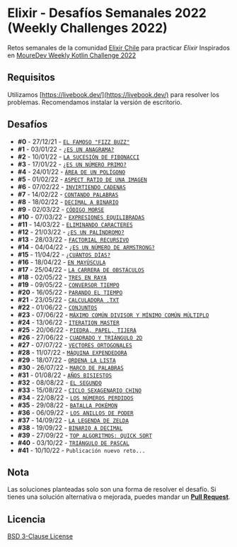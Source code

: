 # Elixir - Desafíos Semanales 2022 (Weekly Challenges 2022)

Retos semanales de la comunidad [Elixir Chile](https://elixircl.github.io/) para practicar _Elixir_
Inspirados en [MoureDev Weekly Kotlin Challenge 2022](https://github.com/mouredev/Weekly-Challenge-2022-Kotlin)

## Requisitos

Utilizamos [https://livebook.dev/](https://livebook.dev/) para resolver los problemas.
Recomendamos instalar la versión de escritorio.

## Desafíos

* **#0** - 27/12/21 - [`EL FAMOSO "FIZZ BUZZ"`](000-fizzbuzz.livemd)
* **#1** - 03/01/22 - [`¿ES UN ANAGRAMA?`](001-anagrama.livemd)
* **#2** - 10/01/22 - [`LA SUCESIÓN DE FIBONACCI`](002-fibonacci.livemd)
* **#3** - 17/01/22 - [`¿ES UN NÚMERO PRIMO?`](003-primos.livemd)
* **#4** - 24/01/22 - [`ÁREA DE UN POLÍGONO`](004-area.livemd)
* **#5** - 01/02/22 - [`ASPECT RATIO DE UNA IMAGEN`](005-aspectratio.livemd)
* **#6** - 07/02/22 - [`INVIRTIENDO CADENAS`](006-cadenas.livemd)
* **#7** - 14/02/22 - [`CONTANDO PALABRAS`](007-contando.livemd)
* **#8** - 18/02/22 - [`DECIMAL A BINARIO`](008-decbin.livemd)
* **#9** - 02/03/22 - [`CÓDIGO MORSE`](009-morse.livemd)
* **#10** - 07/03/22 - [`EXPRESIONES EQUILIBRADAS`](010-expeq.livemd)
* **#11** - 14/03/22 - [`ELIMINANDO CARACTERES`](011-caracteres.livemd)
* **#12** - 21/03/22 - [`¿ES UN PALÍNDROMO?`](012-palindromo.livemd)
* **#13** - 28/03/22 - [`FACTORIAL RECURSIVO`](013-factorial.livemd)
* **#14** - 04/04/22 - [`¿ES UN NÚMERO DE ARMSTRONG?`](014-armstrong.livemd)
* **#15** - 11/04/22 - [`¿CUÁNTOS DÍAS?`](015-dias.livemd)
* **#16** - 18/04/22 - [`EN MAYÚSCULA`](016-mayuscula.livemd)
* **#17** - 25/04/22 - [`LA CARRERA DE OBSTÁCULOS`](017-carrera.livemd)
* **#18** - 02/05/22 - [`TRES EN RAYA`](018-tresenraya.livemd)
* **#19** - 09/05/22 - [`CONVERSOR TIEMPO`](019-conversor.livemd)
* **#20** - 16/05/22 - [`PARANDO EL TIEMPO`](020-parar.livemd)
* **#21** - 23/05/22 - [`CALCULADORA .TXT` ](021-calculadora.livemd)
* **#22** - 01/06/22 - [`CONJUNTOS` ](022-conjuntos.livemd)
* **#23** - 07/06/22 - [`MÁXIMO COMÚN DIVISOR Y MÍNIMO COMÚN MÚLTIPLO`](023-mcm.livemd) 
* **#24** - 13/06/22 - [`ITERATION MASTER` ](024-iteration.livemd)
* **#25** - 20/06/22 - [`PIEDRA, PAPEL, TIJERA` ](025-ppt.livemd)
* **#26** - 27/06/22 - [`CUADRADO Y TRIÁNGULO 2D` ](026-cuadrado2d.livemd)
* **#27** - 07/07/22 - [`VECTORES ORTOGONALES`](027-vectores.livemd)
* **#28** - 11/07/22 - [`MÁQUINA EXPENDEDORA`](028-maquina.livemd)
* **#29** - 18/07/22 - [`ORDENA LA LISTA`](029-ordena.livemd)
* **#30** - 26/07/22 - [`MARCO DE PALABRAS`](030-marco.livemd)
* **#31** - 01/08/22 - [`AÑOS BISIESTOS`](031-bisiesto.livemd)
* **#32** - 08/08/22 - [`EL SEGUNDO`](032-segundo.livemd)
* **#33** - 15/08/22 - [`CICLO SEXAGENARIO CHINO`](033-sexagenario.livemd)
* **#34** - 22/08/22 - [`LOS NÚMEROS PERDIDOS`](034-perdidos.livemd)
* **#35** - 29/08/22 - [`BATALLA POKÉMON`](035-pokemon.livemd)
* **#36** - 06/09/22 - [`LOS ANILLOS DE PODER`](036-anillos.livemd)
* **#37** - 14/09/22 - [`LA LEGENDA DE ZELDA`](037-zelda.livemd)
* **#38** - 19/09/22 - [`BINARIO A DECIMAL`](038-bin2dec.livemd)
* **#39** - 27/09/22 - [`TOP ALGORITMOS: QUICK SORT`](039-qsort.livemd)
* **#40** - 03/10/22 - [`TRIÁNGULO DE PASCAL`](040-pascal.livemd)
* **#41** - 10/10/22 - `Publicación nuevo reto...`

## Nota

Las soluciones planteadas solo son una forma de resolver el desafío.
Si tienes una solución alternativa o mejorada, puedes mandar un [**Pull Request**](https://github.com/ElixirCL/weekly-2022/pulls).

## Licencia

[BSD 3-Clause License](LICENSE)
